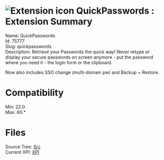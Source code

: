 # ![Extension icon](https://addons.thunderbird.net/user-media/addon_icons/75/75777-64.png?modified=1509564656) QuickPasswords : Extension Summary

Name: QuickPasswords  
Id: 75777  
Slug: quickpasswords  
Description: Retrieve your Passwords the quick way! Never retype or display your secure passwords on screen anymore - put the password where you need it - the login form or the clipboard.

Now also includes SSO change (multi-domain pw) and Backup + Restore.
  

# Compatibility
Min: 22.0  
Max: 60.*  

# Files

Source Tree: [Src](C:/Dev/Thunderbird/ThunderKdB/xall/x60/75777-quickpasswords/src)  
Current XPI: [XPI](C:/Dev/Thunderbird/ThunderKdB/xall/x60/75777-quickpasswords/xpi)  



